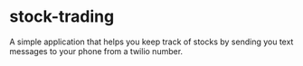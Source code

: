 # stock-trading
A simple application that helps you keep track of stocks by sending you text messages to your phone from a twilio number.
